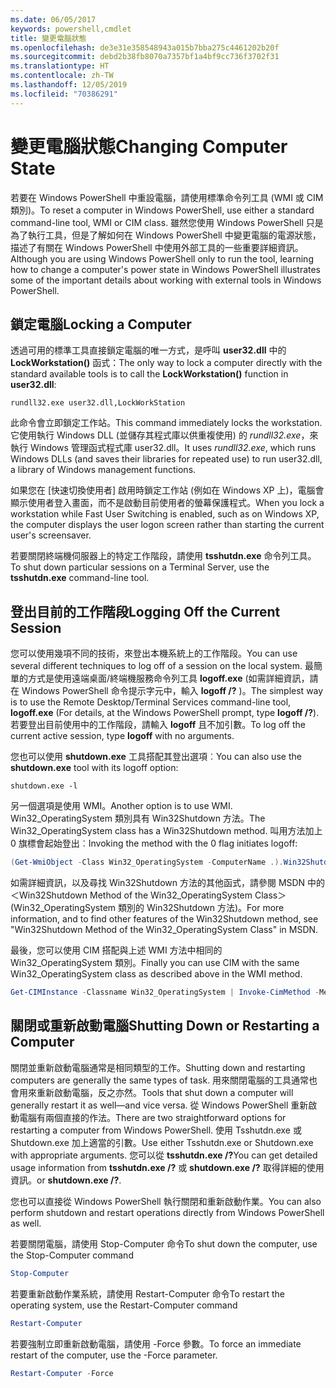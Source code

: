 ```yaml
---
ms.date: 06/05/2017
keywords: powershell,cmdlet
title: 變更電腦狀態
ms.openlocfilehash: de3e31e358548943a015b7bba275c4461202b20f
ms.sourcegitcommit: debd2b38fb8070a7357bf1a4bf9cc736f3702f31
ms.translationtype: HT
ms.contentlocale: zh-TW
ms.lasthandoff: 12/05/2019
ms.locfileid: "70386291"
---
```

# <a name="changing-computer-state"></a><span data-ttu-id="6c0be-103">變更電腦狀態</span><span class="sxs-lookup"><span data-stu-id="6c0be-103">Changing Computer State</span></span>

<span data-ttu-id="6c0be-104">若要在 Windows PowerShell 中重設電腦，請使用標準命令列工具 (WMI 或 CIM 類別)。</span><span class="sxs-lookup"><span data-stu-id="6c0be-104">To reset a computer in Windows PowerShell, use either a standard command-line tool, WMI or CIM class.</span></span> <span data-ttu-id="6c0be-105">雖然您使用 Windows PowerShell 只是為了執行工具，但是了解如何在 Windows PowerShell 中變更電腦的電源狀態，描述了有關在 Windows PowerShell 中使用外部工具的一些重要詳細資訊。</span><span class="sxs-lookup"><span data-stu-id="6c0be-105">Although you are using Windows PowerShell only to run the tool, learning how to change a computer's power state in Windows PowerShell illustrates some of the important details about working with external tools in Windows PowerShell.</span></span>

## <a name="locking-a-computer"></a><span data-ttu-id="6c0be-106">鎖定電腦</span><span class="sxs-lookup"><span data-stu-id="6c0be-106">Locking a Computer</span></span>

<span data-ttu-id="6c0be-107">透過可用的標準工具直接鎖定電腦的唯一方式，是呼叫 **user32.dll** 中的 **LockWorkstation()** 函式：</span><span class="sxs-lookup"><span data-stu-id="6c0be-107">The only way to lock a computer directly with the standard available tools is to call the **LockWorkstation()** function in **user32.dll**:</span></span>

```
rundll32.exe user32.dll,LockWorkStation
```

<span data-ttu-id="6c0be-108">此命令會立即鎖定工作站。</span><span class="sxs-lookup"><span data-stu-id="6c0be-108">This command immediately locks the workstation.</span></span> <span data-ttu-id="6c0be-109">它使用執行 Windows DLL (並儲存其程式庫以供重複使用) 的 *rundll32.exe*，來執行 Windows 管理函式程式庫 user32.dll。</span><span class="sxs-lookup"><span data-stu-id="6c0be-109">It uses *rundll32.exe*, which runs Windows DLLs (and saves their libraries for repeated use) to run user32.dll, a library of Windows management functions.</span></span>

<span data-ttu-id="6c0be-110">如果您在 [快速切換使用者] 啟用時鎖定工作站 (例如在 Windows XP 上)，電腦會顯示使用者登入畫面，而不是啟動目前使用者的螢幕保護程式。</span><span class="sxs-lookup"><span data-stu-id="6c0be-110">When you lock a workstation while Fast User Switching is enabled, such as on Windows XP, the computer displays the user logon screen rather than starting the current user's screensaver.</span></span>

<span data-ttu-id="6c0be-111">若要關閉終端機伺服器上的特定工作階段，請使用 **tsshutdn.exe** 命令列工具。</span><span class="sxs-lookup"><span data-stu-id="6c0be-111">To shut down particular sessions on a Terminal Server, use the **tsshutdn.exe** command-line tool.</span></span>

## <a name="logging-off-the-current-session"></a><span data-ttu-id="6c0be-112">登出目前的工作階段</span><span class="sxs-lookup"><span data-stu-id="6c0be-112">Logging Off the Current Session</span></span>

<span data-ttu-id="6c0be-113">您可以使用幾項不同的技術，來登出本機系統上的工作階段。</span><span class="sxs-lookup"><span data-stu-id="6c0be-113">You can use several different techniques to log off of a session on the local system.</span></span> <span data-ttu-id="6c0be-114">最簡單的方式是使用遠端桌面/終端機服務命令列工具 **logoff.exe** (如需詳細資訊，請在 Windows PowerShell 命令提示字元中，輸入 **logoff /?** )。</span><span class="sxs-lookup"><span data-stu-id="6c0be-114">The simplest way is to use the Remote Desktop/Terminal Services command-line tool, **logoff.exe** (For details, at the Windows PowerShell prompt, type **logoff /?**).</span></span> <span data-ttu-id="6c0be-115">若要登出目前使用中的工作階段，請輸入 **logoff** 且不加引數。</span><span class="sxs-lookup"><span data-stu-id="6c0be-115">To log off the current active session, type **logoff** with no arguments.</span></span>

<span data-ttu-id="6c0be-116">您也可以使用 **shutdown.exe** 工具搭配其登出選項︰</span><span class="sxs-lookup"><span data-stu-id="6c0be-116">You can also use the **shutdown.exe** tool with its logoff option:</span></span>

```
shutdown.exe -l
```

<span data-ttu-id="6c0be-117">另一個選項是使用 WMI。</span><span class="sxs-lookup"><span data-stu-id="6c0be-117">Another option is to use WMI.</span></span> <span data-ttu-id="6c0be-118">Win32_OperatingSystem 類別具有 Win32Shutdown 方法。</span><span class="sxs-lookup"><span data-stu-id="6c0be-118">The Win32_OperatingSystem class has a Win32Shutdown method.</span></span> <span data-ttu-id="6c0be-119">叫用方法加上 0 旗標會起始登出︰</span><span class="sxs-lookup"><span data-stu-id="6c0be-119">Invoking the method with the 0 flag initiates logoff:</span></span>

```powershell
(Get-WmiObject -Class Win32_OperatingSystem -ComputerName .).Win32Shutdown(0)
```

<span data-ttu-id="6c0be-120">如需詳細資訊，以及尋找 Win32Shutdown 方法的其他函式，請參閱 MSDN 中的＜Win32Shutdown Method of the Win32_OperatingSystem Class＞(Win32_OperatingSystem 類別的 Win32Shutdown 方法)。</span><span class="sxs-lookup"><span data-stu-id="6c0be-120">For more information, and to find other features of the Win32Shutdown method, see "Win32Shutdown Method of the Win32_OperatingSystem Class" in MSDN.</span></span>

<span data-ttu-id="6c0be-121">最後，您可以使用 CIM 搭配與上述 WMI 方法中相同的 Win32_OperatingSystem 類別。</span><span class="sxs-lookup"><span data-stu-id="6c0be-121">Finally you can use CIM with the same Win32_OperatingSystem class as described above in the WMI method.</span></span>

```powershell
Get-CIMInstance -Classname Win32_OperatingSystem | Invoke-CimMethod -MethodName Shutdown
```

## <a name="shutting-down-or-restarting-a-computer"></a><span data-ttu-id="6c0be-122">關閉或重新啟動電腦</span><span class="sxs-lookup"><span data-stu-id="6c0be-122">Shutting Down or Restarting a Computer</span></span>

<span data-ttu-id="6c0be-123">關閉並重新啟動電腦通常是相同類型的工作。</span><span class="sxs-lookup"><span data-stu-id="6c0be-123">Shutting down and restarting computers are generally the same types of task.</span></span> <span data-ttu-id="6c0be-124">用來關閉電腦的工具通常也會用來重新啟動電腦，反之亦然。</span><span class="sxs-lookup"><span data-stu-id="6c0be-124">Tools that shut down a computer will generally restart it as well—and vice versa.</span></span> <span data-ttu-id="6c0be-125">從 Windows PowerShell 重新啟動電腦有兩個直接的作法。</span><span class="sxs-lookup"><span data-stu-id="6c0be-125">There are two straightforward options for restarting a computer from Windows PowerShell.</span></span> <span data-ttu-id="6c0be-126">使用 Tsshutdn.exe 或 Shutdown.exe 加上適當的引數。</span><span class="sxs-lookup"><span data-stu-id="6c0be-126">Use either Tsshutdn.exe or Shutdown.exe with appropriate arguments.</span></span> <span data-ttu-id="6c0be-127">您可以從 **tsshutdn.exe /?**</span><span class="sxs-lookup"><span data-stu-id="6c0be-127">You can get detailed usage information from **tsshutdn.exe /?**</span></span> <span data-ttu-id="6c0be-128">或 **shutdown.exe /?** 取得詳細的使用資訊。</span><span class="sxs-lookup"><span data-stu-id="6c0be-128">or **shutdown.exe /?**.</span></span>

<span data-ttu-id="6c0be-129">您也可以直接從 Windows PowerShell 執行關閉和重新啟動作業。</span><span class="sxs-lookup"><span data-stu-id="6c0be-129">You can also perform shutdown and restart operations directly from Windows PowerShell as well.</span></span>

<span data-ttu-id="6c0be-130">若要關閉電腦，請使用 Stop-Computer 命令</span><span class="sxs-lookup"><span data-stu-id="6c0be-130">To shut down the computer, use the Stop-Computer command</span></span>

```powershell
Stop-Computer
```

<span data-ttu-id="6c0be-131">若要重新啟動作業系統，請使用 Restart-Computer 命令</span><span class="sxs-lookup"><span data-stu-id="6c0be-131">To restart the operating system, use the Restart-Computer command</span></span>

```powershell
Restart-Computer
```

<span data-ttu-id="6c0be-132">若要強制立即重新啟動電腦，請使用 -Force 參數。</span><span class="sxs-lookup"><span data-stu-id="6c0be-132">To force an immediate restart of the computer, use the -Force parameter.</span></span>

```powershell
Restart-Computer -Force
```
